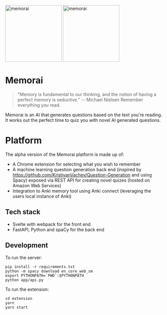 
 <img src="https://raw.githubusercontent.com/humanloop/memorai/master/extension/src/img/icon-192.png" width="180" alt="memorai"> 
 <img src="https://raw.githubusercontent.com/humanloop/memorai/master/extension/src/img/memorai.png" width="180" alt="memorai"> 
 
 
# Memorai

> "Memory is fundamental to our thinking, and the notion of having a perfect memory is seductive." -- Michael Nielsen
Remember everything you read.

Memorai is an AI that generates questions based on the text you're reading. It works out the perfect time to quiz you with novel AI generated questions.

# Platform
The alpha version of the Memorai platform is made up of:
 * A Chrome extension for selecting what you wish to remember
 * A machine learning question generation back end (inspired by https://github.com/KristiyanVachev/Question-Generation and using Spacy) exposed via REST API for creating novel quizes (hosted on Amazon Web Services)
 * Integration to Anki memory tool using Anki connect (leveraging the users local instance of Anki)

## Tech stack
 - Svelte with webpack for the front end
 - FastAPI, Python and spaCy for the back end


## Development

To run the server:

```
pip install -r requirements.txt
python -m spacy download en_core_web_sm
export PYTHONPATH=`PWD`:$PYTHONPATH
python app/api.py
```

To run the extension:

```
cd extension
yarn
yarn start
```